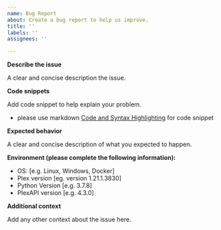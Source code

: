 ```yaml
---
name: Bug Report
about: Create a bug report to help us improve.
title: ''
labels: ''
assignees: ''

---
```


**Describe the issue**

A clear and concise description the issue.

**Code snippets**

Add code snippet to help explain your problem.
  - please use markdown [Code and Syntax Highlighting](https://github.com/adam-p/markdown-here/wiki/Markdown-Cheatsheet#code-and-syntax-highlighting) for code snippet

**Expected behavior**

A clear and concise description of what you expected to happen.

**Environment (please complete the following information):**

 - OS: [e.g. Linux, Windows, Docker]
 - Plex version [eg. version 1.21.1.3830]
 - Python Version [e.g. 3.7.8]
 - PlexAPI version [e.g. 4.3.0]

**Additional context**

Add any other context about the issue here.
